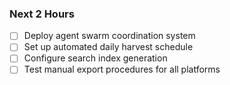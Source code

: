 ### Next 2 Hours  

- [ ] Deploy agent swarm coordination system
- [ ] Set up automated daily harvest schedule
- [ ] Configure search index generation
- [ ] Test manual export procedures for all platforms
